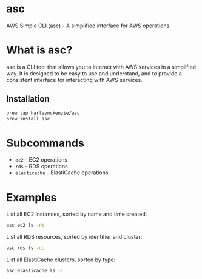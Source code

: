 # asc
AWS Simple CLI (asc) - A simplified interface for AWS operations

# What is asc?

asc is a CLI tool that allows you to interact with AWS services in a simplified way. It is designed to be easy to use and understand, and to provide a consistent interface for interacting with AWS services.

## Installation

```sh
brew tap harleymckenzie/asc
brew install asc
```

# Subcommands
- `ec2` - EC2 operations
- `rds` - RDS operations
- `elasticache` - ElastiCache operations

# Examples

List all EC2 instances, sorted by name and time created:

```sh
asc ec2 ls -nt
```

List all RDS resources, sorted by identifier and cluster:

```sh
asc rds ls -nc
```

List all ElastiCache clusters, sorted by type:

```sh
asc elasticache ls -T
```
